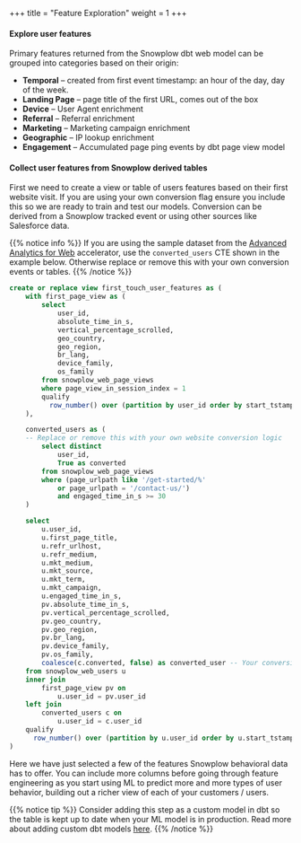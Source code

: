 +++
title = "Feature Exploration"
weight = 1
+++

#### Explore user features

Primary features returned from the Snowplow dbt web model can be grouped into categories based on their origin:

* **Temporal** – created from first event timestamp: an hour of the day, day of the week.
* **Landing Page** – page title of the first URL, comes out of the box
* **Device** –  User Agent enrichment
* **Referral** – Referral enrichment
* **Marketing** –  Marketing campaign enrichment
* **Geographic** – IP lookup enrichment
* **Engagement** – Accumulated page ping events by dbt page view model

#### Collect user features from Snowplow derived tables
First we need to create a view or table of users features based on their first website visit. If you are using your own conversion flag ensure you include this so we are ready to train and test our models. Conversion can be derived from a Snowplow tracked event or using other sources like Salesforce data. 

{{% notice info %}}
If you are using the sample dataset from the [Advanced Analytics for Web](https://docs.snowplow.io/accelerators/web/) accelerator, use the `converted_users` CTE shown in the example below. Otherwise replace or remove this with your own conversion events or tables.
{{% /notice %}}

```sql
create or replace view first_touch_user_features as (
    with first_page_view as (
        select
            user_id,
            absolute_time_in_s,
            vertical_percentage_scrolled,
            geo_country,
            geo_region,
            br_lang,
            device_family,
            os_family
        from snowplow_web_page_views
        where page_view_in_session_index = 1
        qualify 
          row_number() over (partition by user_id order by start_tstamp) = 1
    ),

    converted_users as (
    -- Replace or remove this with your own website conversion logic
        select distinct
            user_id,
            True as converted
        from snowplow_web_page_views
        where (page_urlpath like '/get-started/%'
            or page_urlpath = '/contact-us/')
            and engaged_time_in_s >= 30
    )

    select
        u.user_id,
        u.first_page_title,
        u.refr_urlhost,
        u.refr_medium,
        u.mkt_medium,
        u.mkt_source,
        u.mkt_term,
        u.mkt_campaign,
        u.engaged_time_in_s,
        pv.absolute_time_in_s,
        pv.vertical_percentage_scrolled,
        pv.geo_country,
        pv.geo_region,
        pv.br_lang,
        pv.device_family,
        pv.os_family,
        coalesce(c.converted, false) as converted_user -- Your conversion flag here
    from snowplow_web_users u
    inner join
        first_page_view pv on 
            u.user_id = pv.user_id
    left join
        converted_users c on
            u.user_id = c.user_id
    qualify 
      row_number() over (partition by u.user_id order by u.start_tstamp) = 1
)

```

Here we have just selected a few of the features Snowplow behavioral data has to offer. You can include more columns before going through feature engineering as you start using ML to predict more and more types of user behavior, building out a richer view of each of your customers / users. 

{{% notice tip %}}
Consider adding this step as a custom model in dbt so the table is kept up to date when your ML model is in production. Read more about adding custom dbt models [here](https://snowplow.github.io/dbt-snowplow-web/#!/overview/snowplow_web).
{{% /notice %}}
